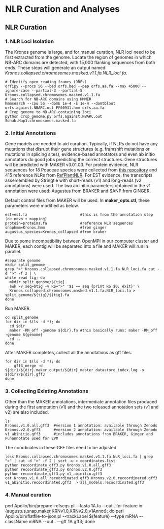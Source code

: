 # NLR Curation and Analyses

## NLR Curation

### 1. NLR Loci Isolation
The Kronos genome is large, and for manual curation, NLR loci need to be first extracted from the genome. Locate the region of genomes in which NB-ARC domains are detected, with 15,000 flanking sequences from both ends. These steps will generate an output named *Kronos.collapsed.chromosomes.masked.v1.1.fa.NLR_loci.fa*.
```
# Identify open reading frames (ORFs)
orfipy --procs 56 --bed orfs.bed --pep orfs.aa.fa --max 45000 --ignore-case --partial-3 --partial-5 Kronos.collapsed.chromosomes.masked.v1.1.fa
# Search for NB-ARC domains using HMMER
hmmsearch --cpu 56 --domE 1e-4 -E 1e-4 --domtblout orfs.against.NBARC.out PF00931.hmm orfs.aa.fa
# Crop genome to NB-ARC-containing loci
python crop_genome.py orfs.against.NBARC.out Sohab.Hap1.chromosomes.masked.fa
```

### 2. Initial Annotations
Gene models are needed to aid curation. Typically, if NLRs do not have any mutations that disrupt their gene structures (e.g. framshift mutations or mutations in splicing sites), evidence-based annotators and even ab initio annotators do good jobs predicting the correct structures. Gene structures will be predicted with MAKER v3.01.03. For protein evidence, NLR sequences for 18 Poaceae species were collected from [this repository](https://zenodo.org/records/13627395) and 415 reference NLRs from [RefPlantNLR](https://zenodo.org/records/3936022). For EST evidence, the transcripts assemembled by Stringtie with short-reads (v1) and long-reads (v2 annotations) were used. The two ab initio parameters obtained in the v1 annotation were used: Augustus from BRAKER and SANP from GINGER. 

Default control files from MAKER will be used. In **maker_opts.ctl**, these parameters were modified as below. 
```
est=est.fa                        #this is from the annotation step (de novo + mapping)
protein=proteins.fa               #reference NLR sequences
snaphmm=Kronos.hmm                #from ginger 
augustus_species=Kronos_collapsed #from braker
```

Due to some incompatibility between OpenMPI in our computer cluster and MAKER, each contig will be separated into a file and MAKER will run in parallel. 
```
#separate genome
mkdir split_genome
grep ">" Kronos.collapsed.chromosomes.masked.v1.1.fa.NLR_loci.fa cut -d ">" -f 2 | \
while read tig; do
  mkdir split_genome/${tig}
  awk -v seq=$tig -v RS=">" '$1 == seq {print RS $0; exit}' \
  Kronos.collapsed.chromosomes.masked.v1.1.fa.NLR_loci.fa > split_genome/${tig}/${tig}.fa
done
```
Run MAKER.
```
cd split_genome
for dir in $(ls -d *); do
  cd $dir
  maker -RM_off -genome ${dir}.fa #this basically runs: maker -RM_off -genome ${genome}
  cd ..
done
```

After MAKER completes, collect all the annotations as gff files. 
```
for dir in $(ls -d *); do 
    gff3_merge -d ${dir}/${dir}.maker.output/${dir}_master_datastore_index.log -o ${dir}/${dir}.gff3
done
```

### 3. Collecting Existing Annotations
Other than the MAKER annotations, intermediate annotation files produced during the first annotation (v1) and the two released annotation sets (v1 and v2) are also included.
```
ls
Kronos.v1.0.all.gff3  #version 1 annotation: available through Zenodo
Kronos.v2.0.gff3      #version 2 annotation: available through Zenodo
v1_abinitio.gff3      #includes annotations from BRAKER, Ginger and Funannotate used for EVM 
```

The coordinates in these GFF files need to be adjusted. 
```
less Kronos.collapsed.chromosomes.masked.v1.1.fa.NLR_loci.fa | grep ">" | cut -d ">" -f 2 | sort -u > coordinates.list 
python recoordinate_gff3.py Kronos.v1.0.all.gff3
python recoordinate_gff3.py Kronos.v2.0.gff3
python recoordinate_gff3.py v1_abinitio.gff3
cat Kronos.v1.0.all.recoordinated.gff3 Kronos.v2.0.recoordinated.gff3 v1_abinitio.recoordinated.gff3  > all_models.recoordinated.gff3
```

### 4. Manual curation

perl Apollo/bin/prepare-refseqs.pl --fasta 1A.fa --out .
for feature in {augustus,snap,maker,KRNv1.0,KRNv2.0,v1Annot}; do perl Apollo/bin/flatfile-to-json.pl --trackLabel ${feature} --type mRNA --className mRNA --out . --gff 1A.gff3; done

